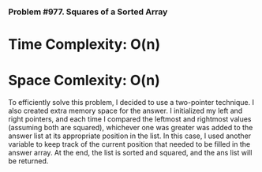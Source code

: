### Problem #977. Squares of a Sorted Array

# Time Complexity: O(n)
# Space Comlexity: O(n) 

To efficiently solve this problem, I decided to use a two-pointer technique. I also created extra memory space for the answer. I initialized my left and right pointers, and each time I compared the leftmost and rightmost values (assuming both are squared), whichever one was greater was added to the answer list at its appropriate position in the list. In this case, I used another variable to keep track of the current position that needed to be filled in the answer array. At the end, the list is sorted and squared, and the ans list will be returned.
